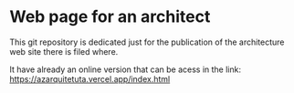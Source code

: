 # Web page for an architect
This git repository is dedicated just for the publication of the architecture web site there is filed where. 

It have already an online version that can be acess in the link: https://azarquitetuta.vercel.app/index.html
